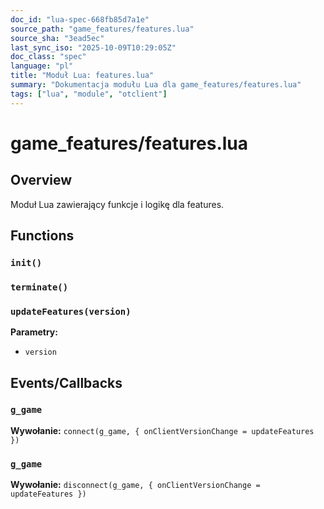 ```yaml
---
doc_id: "lua-spec-668fb85d7a1e"
source_path: "game_features/features.lua"
source_sha: "3ead5ec"
last_sync_iso: "2025-10-09T10:29:05Z"
doc_class: "spec"
language: "pl"
title: "Moduł Lua: features.lua"
summary: "Dokumentacja modułu Lua dla game_features/features.lua"
tags: ["lua", "module", "otclient"]
---
```


# game_features/features.lua

## Overview

Moduł Lua zawierający funkcje i logikę dla features.

## Functions

### `init()`

### `terminate()`

### `updateFeatures(version)`

**Parametry:**

- `version`

## Events/Callbacks

### `g_game`

**Wywołanie:** `connect(g_game, { onClientVersionChange = updateFeatures })`

### `g_game`

**Wywołanie:** `disconnect(g_game, { onClientVersionChange = updateFeatures })`
